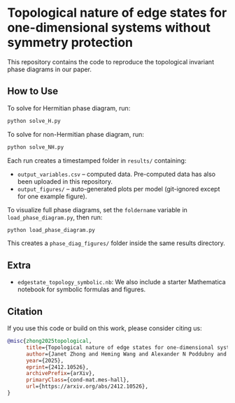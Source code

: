 # Topological nature of edge states for one-dimensional systems without symmetry protection

This repository contains the code to reproduce the topological invariant phase diagrams in our paper.

## How to Use

To solve for Hermitian phase diagram, run:

```bash
python solve_H.py
```

To solve for non-Hermitian phase diagram, run:

```bash
python solve_NH.py
```

Each run creates a timestamped folder in `results/` containing:

- `output_variables.csv` – computed data. Pre-computed data has also been uploaded in this repository.
- `output_figures/` – auto-generated plots per model (git-ignored except for one example figure).

To visualize full phase diagrams, set the `foldername` variable in `load_phase_diagram.py`, then run:

```bash
python load_phase_diagram.py
```

This creates a `phase_diag_figures/` folder inside the same results directory.

## Extra

- `edgestate_topology_symbolic.nb`: We also include a starter Mathematica notebook for symbolic formulas and figures.

## Citation

If you use this code or build on this work, please consider citing us:

```bibtex
@misc{zhong2025topological,
      title={Topological nature of edge states for one-dimensional systems without symmetry protection},
      author={Janet Zhong and Heming Wang and Alexander N Poddubny and Shanhui Fan},
      year={2025},
      eprint={2412.10526},
      archivePrefix={arXiv},
      primaryClass={cond-mat.mes-hall},
      url={https://arxiv.org/abs/2412.10526},
}
```
